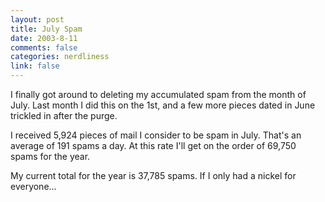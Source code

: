 ```yaml
--- 
layout: post
title: July Spam
date: 2003-8-11
comments: false
categories: nerdliness
link: false
---
```

I finally got around to deleting my accumulated spam from the month of July. Last month I did this on the 1st, and a few more pieces dated in June trickled in after the purge.

I received 5,924 pieces of mail I consider to be spam in July. That's an average of 191 spams a day. At this rate I'll get on the order of 69,750 spams for the year.

My current total for the year is 37,785 spams. If I only had a nickel for everyone...
